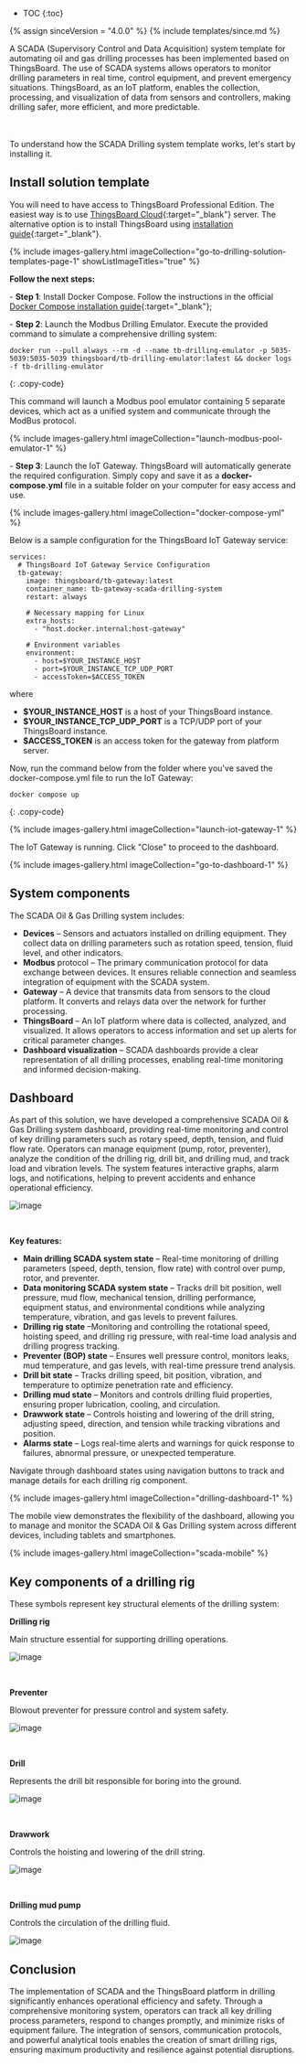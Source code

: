 * TOC
{:toc}

{% assign sinceVersion = "4.0.0" %}
{% include templates/since.md %}

A SCADA (Supervisory Control and Data Acquisition) system template for automating oil and gas drilling processes has been implemented based on ThingsBoard.
The use of SCADA systems allows operators to monitor drilling parameters in real time, control equipment, and prevent emergency situations. ThingsBoard, as an IoT platform, enables the collection, processing, and visualization of data from sensors and controllers, making drilling safer, more efficient, and more predictable.

<br>
<object width="100%" data="/images/solutions/scada-drilling-system/scada-systems-in-drilling-scheme.svg"></object>

<br>
To understand how the SCADA Drilling system template works, let&#39;s start by installing it.

## Install solution template

You will need to have access to ThingsBoard Professional Edition. The easiest way is to use [ThingsBoard Cloud](https://thingsboard.io/installations/choose-region/){:target="_blank"} server.
The alternative option is to install ThingsBoard using [installation guide](/docs/user-guide/install/pe/installation-options/){:target="_blank"}.

{% include images-gallery.html imageCollection="go-to-drilling-solution-templates-page-1" showListImageTitles="true" %}

**Follow the next steps:**

\- **Step 1**: Install Docker Compose. Follow the instructions in the official [Docker Compose installation guide](https://docs.docker.com/compose/install/){:target="_blank"};

\- **Step 2**: Launch the Modbus Drilling Emulator. Execute the provided command to simulate a comprehensive drilling system:

```text
docker run --pull always --rm -d --name tb-drilling-emulator -p 5035-5039:5035-5039 thingsboard/tb-drilling-emulator:latest && docker logs -f tb-drilling-emulator
```
{: .copy-code}

This command will launch a Modbus pool emulator containing 5 separate devices, which act as a unified system and communicate through the ModBus protocol.

{% include images-gallery.html imageCollection="launch-modbus-pool-emulator-1" %}

\- **Step 3**: Launch the IoT Gateway. ThingsBoard will automatically generate the required configuration. Simply copy and save it as a **docker-compose.yml** file in a suitable folder on your computer for easy access and use.

{% include images-gallery.html imageCollection="docker-compose-yml" %}

Below is a sample configuration for the ThingsBoard IoT Gateway service:

```text
services:
  # ThingsBoard IoT Gateway Service Configuration
  tb-gateway:
    image: thingsboard/tb-gateway:latest
    container_name: tb-gateway-scada-drilling-system
    restart: always

    # Necessary mapping for Linux
    extra_hosts:
      - "host.docker.internal:host-gateway"

    # Environment variables
    environment:
      - host=$YOUR_INSTANCE_HOST
      - port=$YOUR_INSTANCE_TCP_UDP_PORT
      - accessToken=$ACCESS_TOKEN
```

where

- **$YOUR_INSTANCE_HOST** is a host of your ThingsBoard instance.
- **$YOUR_INSTANCE_TCP_UDP_PORT** is a TCP/UDP port of your ThingsBoard instance.
- **$ACCESS_TOKEN** is an access token for the gateway from platform server.

Now, run the command below from the folder where you've saved the docker-compose.yml file to run the IoT Gateway:

```text
docker compose up
```
{: .copy-code}

{% include images-gallery.html imageCollection="launch-iot-gateway-1" %}

The IoT Gateway is running. Click "Close" to proceed to the dashboard.

{% include images-gallery.html imageCollection="go-to-dashboard-1" %}

## System components

The SCADA Oil & Gas Drilling system includes:

- **Devices** – Sensors and actuators installed on drilling equipment. They collect data on drilling parameters such as rotation speed, tension, fluid level, and other indicators.
- **Modbus** protocol – The primary communication protocol for data exchange between devices. It ensures reliable connection and seamless integration of equipment with the SCADA system.
- **Gateway** – A device that transmits data from sensors to the cloud platform. It converts and relays data over the network for further processing.
- **ThingsBoard** – An IoT platform where data is collected, analyzed, and visualized. It allows operators to access information and set up alerts for critical parameter changes.
- **Dashboard visualization** – SCADA dashboards provide a clear representation of all drilling processes, enabling real-time monitoring and informed decision-making.

## Dashboard

As part of this solution, we have developed a comprehensive SCADA Oil & Gas Drilling system dashboard, providing real-time monitoring and control of key drilling parameters such as rotary speed, depth, tension, and fluid flow rate.
Operators can manage equipment (pump, rotor, preventer), analyze the condition of the drilling rig, drill bit, and drilling mud, and track load and vibration levels.
The system features interactive graphs, alarm logs, and notifications, helping to prevent accidents and enhance operational efficiency.

![image](/images/solutions/scada-drilling-system/go-to-drilling-dashboard-2-pe.png)

<br>

**Key features:**

- **Main drilling SCADA system state** – Real-time monitoring of drilling parameters (speed, depth, tension, flow rate) with control over pump, rotor, and preventer.
- **Data monitoring SCADA system state** – Tracks drill bit position, well pressure, mud flow, mechanical tension, drilling performance, equipment status, and environmental conditions while analyzing temperature, vibration, and gas levels to prevent failures.
- **Drilling rig state** –Monitoring and controlling the rotational speed, hoisting speed, and drilling rig pressure, with real-time load analysis and drilling progress tracking.
- **Preventer (BOP) state** – Ensures well pressure control, monitors leaks, mud temperature, and gas levels, with real-time pressure trend analysis.
- **Drill bit state** – Tracks drilling speed, bit position, vibration, and temperature to optimize penetration rate and efficiency.
- **Drilling mud state** – Monitors and controls drilling fluid properties, ensuring proper lubrication, cooling, and circulation.
- **Drawwork state** – Controls hoisting and lowering of the drill string, adjusting speed, direction, and tension while tracking vibrations and position.
- **Alarms state** – Logs real-time alerts and warnings for quick response to failures, abnormal pressure, or unexpected temperature.

Navigate through dashboard states using navigation buttons to track and manage details for each drilling rig component.

{% include images-gallery.html imageCollection="drilling-dashboard-1" %}

The mobile view demonstrates the flexibility of the dashboard, allowing you to manage and monitor the SCADA Oil & Gas Drilling system across different devices, including tablets and smartphones.

{% include images-gallery.html imageCollection="scada-mobile" %}

<object width="40%" data="/images/solutions/scada-drilling-system/drilling-tablet-and-mobile.png"></object>

## Key components of a drilling rig

These symbols represent key structural elements of the drilling system:

**Drilling rig**

Main structure essential for supporting drilling operations.

![image](/images/solutions/scada-drilling-system/hp-drilling-rig.png)

<br>

**Preventer**

Blowout preventer for pressure control and system safety.

![image](/images/solutions/scada-drilling-system/hp-preventer.png)

<br>

**Drill**

Represents the drill bit responsible for boring into the ground.

![image](/images/solutions/scada-drilling-system/hp-drill.png)

<br>

**Drawwork**

Controls the hoisting and lowering of the drill string.

![image](/images/solutions/scada-drilling-system/hp-drawwork.png)

<br>

**Drilling mud pump**

Controls the circulation of the drilling fluid.

![image](/images/solutions/scada-drilling-system/drilling-mud-pump.png)

## Conclusion

The implementation of SCADA and the ThingsBoard platform in drilling significantly enhances operational efficiency and safety. Through a comprehensive monitoring system, operators can track all key drilling process parameters, respond to changes promptly, and minimize risks of equipment failure. The integration of sensors, communication protocols, and powerful analytical tools enables the creation of smart drilling rigs, ensuring maximum productivity and resilience against potential disruptions.
